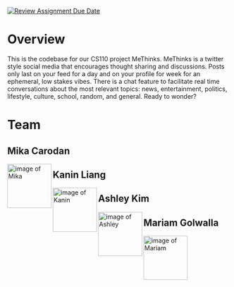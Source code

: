 [![Review Assignment Due Date](https://classroom.github.com/assets/deadline-readme-button-24ddc0f5d75046c5622901739e7c5dd533143b0c8e959d652212380cedb1ea36.svg)](https://classroom.github.com/a/w5ovOekq)

# Overview
This is the codebase for our CS110 project MeThinks. MeThinks is a twitter style social media that encourages thought sharing and discussions. Posts only last on your feed for a day and on your profile for week for an ephemeral, low stakes vibes. There is a chat feature to facilitate real time conversations about the most relevant topics: news, entertainment, politics, lifestyle, culture, school, random, and general. Ready to wonder? 

# Team
## Mika Carodan
<img align="left" src="public/readme/minsoo.png" alt="image of Mika" width="100" height="100"> 

## Kanin Liang
<img align="left" src="public/readme/minsoo.png" alt="image of Kanin" width="100" height="100">

## Ashley Kim
<img align="left" src="public/readme/minsoo.png" alt="image of Ashley" width="100" height="100">

## Mariam Golwalla 
<img align="left" src="public/readme/minsoo.png" alt="image of Mariam" width="100" height="100">



